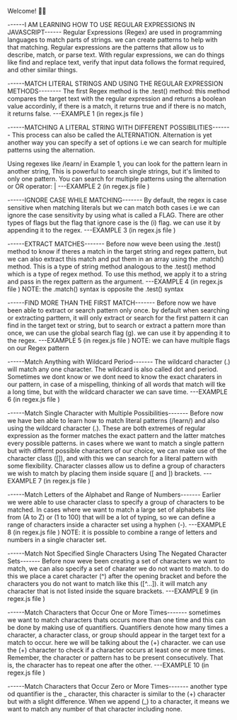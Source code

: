 Welcome! 👋😊

------I AM LEARNING HOW TO USE REGULAR EXPRESSIONS IN JAVASCRIPT------
Regular Expressions (Regex) are used in programming languages to match parts of strings. we can create patterns to help with that matching. Regular expressions are the patterns that allow us to describe, match, or parse text. With regular expressions, we can do things like find and replace text, verify that input data follows the format required, and other similar things.

------MATCH LITERAL STRINGS AND USING THE REGULAR EXPRESSION METHODS--------
The first Regex method is the .test() method: this method compares the target text with the regular expression and returns a boolean value accordinly, if there is a match, it returns true and if there is no match, it returns false.
---EXAMPLE 1 (in regex.js file )

------MATCHING A LITERAL STRING WITH DIFFERENT POSSIBILITIES-------
This process can also be called the ALTERNATION. Alternation is yet another way you can specify a set of options i.e we can search for multiple patterns using the alternation.

Using regexes like /learn/ in Example 1, you can look for the pattern learn in another string, This is powerful to search single strings, but it's limited to only one pattern. You can search for multiple patterns using the alternation or OR operator: |
---EXAMPLE 2 (in regex.js file )

------IGNORE CASE WHILE MATCHING-------
By default, the regex is case sensitive when matching literals but we can match both cases i.e we can ignore the case sensitivity by using what is called a FLAG. There are other types of flags but the flag that ignore case is the (i) flag. we can use it by appending it to the regex.
---EXAMPLE 3 (in regex.js file )

------EXTRACT MATCHES-------
Before now weve been using the .test() method to know if theres a match in the target string and regex pattern, but we can also extract this match and put them in an array using the .match() method. This is a type of string method analogous to the .test() method which is a type of regex method. To use this method, we apply it to a string and pass in the regex pattern as the argument.
---EXAMPLE 4 (in regex.js file )
NOTE: the .match() syntax is opposite the .test() syntax

------FIND MORE THAN THE FIRST MATCH-------
Before now we have been able to extract or search pattern only once. by default when searching or extracting parttern, it will only extract or search for the first pattern it can find in the target text or string, but to search or extract a pattern more than once, we can use the global search flag (g). we can use it by appending it to the regex.
---EXAMPLE 5 (in regex.js file )
NOTE: we can have multiple flags on our Regex pattern

------Match Anything with Wildcard Period-------
The wildcard character (.) will match any one character. The wildcard is also called dot and period. Sometimes we dont know or we dont need to know the exact charaters in our pattern, in case of a mispelling, thinking of all words that match will tke a long time, but with the wildcard character we can save time.
---EXAMPLE 6 (in regex.js file )

------Match Single Character with Multiple Possibilities-------
Before now we have ben able to learn how to match literal patterns (/learn/) and also using the wildcard character (.). These are both extremes of regular expression as the former matches the exact pattern and the latter matches every possible patterns. in cases where we want to match a single pattern but with differnt possible characters of our choice, we can make use of the character class ([]), and with this we can search for a literal pattern with some flexibility. Character classes allow us to define a group of characters we wish to match by placing them inside square ([ and ]) brackets.
---EXAMPLE 7 (in regex.js file )

------Match Letters of the Alphabet and Range of Numbers-------
Earlier we were able to use character class to specify a group of characters to be matched. In cases where we want to match a large set of alphabets like from (A to Z) or (1 to 100) that will be a lot of typing, so we can define a range of characters inside a character set using a hyphen (-).
---EXAMPLE 8 (in regex.js file )
NOTE: it is possible to combine a range of letters and numbers in a single character set.

------Match Not Specified Single Characters Using The Negated Character Sets-------
Before now weve been creating a set of characters we want to match, we can also specify a set of charater we do not want to match. to do this we place a caret character (^) after the opening bracket and before the characters you do not want to match like this ([^...]). it will match any character that is not listed inside the square brackets.
---EXAMPLE 9 (in regex.js file )

------Match Characters that Occur One or More Times-------
sometimes we want to match characters thats occurs more than one time and this can be done by making use of quantifiers. Quantifiers denote how many times a character, a character class, or group should appear in the target text for a match to occur. here we will be talking about the (+) character. we can use the (+) character to check if a character occurs at least one or more times. Remember, the character or pattern has to be present consecutively. That is, the character has to repeat one after the other.
---EXAMPLE 10 (in regex.js file )

------Match Characters that Occur Zero or More Times-------
another type od quantifier is the _ character, this character is similar to the (+) character but with a slight difference. When we append (_) to a character, it means we want to match any number of that character including none.
